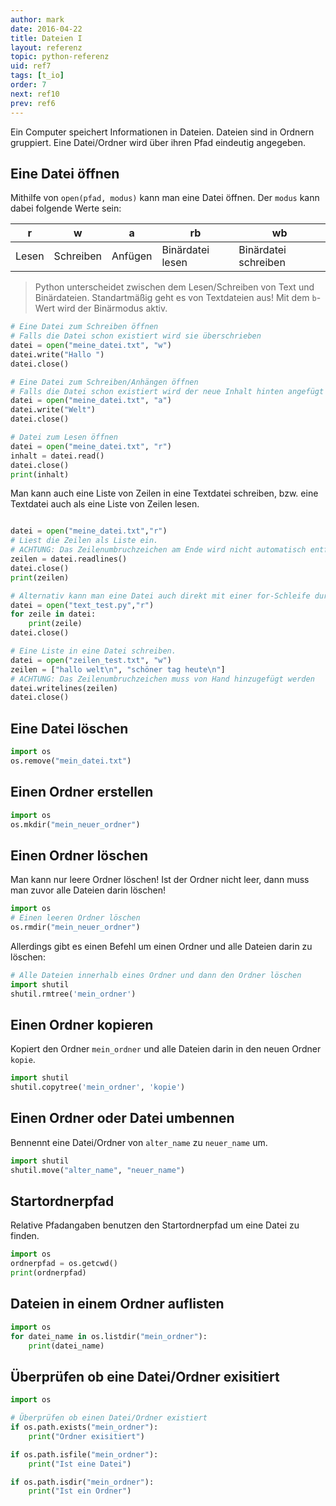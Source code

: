 ```yaml
---
author: mark
date: 2016-04-22
title: Dateien I
layout: referenz
topic: python-referenz
uid: ref7
tags: [t_io]
order: 7
next: ref10
prev: ref6
---
```


Ein Computer speichert Informationen in Dateien. Dateien sind in Ordnern gruppiert.
Eine Datei/Ordner wird über ihren Pfad eindeutig angegeben.



## Eine Datei öffnen
Mithilfe von `open(pfad, modus)` kann man eine Datei öffnen.
Der `modus` kann dabei folgende Werte sein:

| r | w | a | rb | wb |
| --- | --- | --- | --- | --- |
| Lesen | Schreiben | Anfügen | Binärdatei lesen | Binärdatei schreiben

> Python unterscheidet zwischen dem Lesen/Schreiben von Text und Binärdateien.
Standartmäßig geht es von Textdateien aus! Mit dem `b`-Wert wird der Binärmodus aktiv.

```python
# Eine Datei zum Schreiben öffnen
# Falls die Datei schon existiert wird sie überschrieben
datei = open("meine_datei.txt", "w")
datei.write("Hallo ")
datei.close()

# Eine Datei zum Schreiben/Anhängen öffnen
# Falls die Datei schon existiert wird der neue Inhalt hinten angefügt
datei = open("meine_datei.txt", "a")
datei.write("Welt")
datei.close()

# Datei zum Lesen öffnen
datei = open("meine_datei.txt", "r")
inhalt = datei.read()
datei.close()
print(inhalt)
```

Man kann auch eine Liste von Zeilen in eine Textdatei schreiben,
bzw. eine Textdatei auch als eine Liste von Zeilen lesen.

```python

datei = open("meine_datei.txt","r")
# Liest die Zeilen als Liste ein.
# ACHTUNG: Das Zeilenumbruchzeichen am Ende wird nicht automatisch entfernt!
zeilen = datei.readlines()
datei.close()
print(zeilen)

# Alternativ kann man eine Datei auch direkt mit einer for-Schleife durchlaufen
datei = open("text_test.py","r")
for zeile in datei:
    print(zeile)
datei.close()

# Eine Liste in eine Datei schreiben. 
datei = open("zeilen_test.txt", "w")
zeilen = ["hallo welt\n", "schöner tag heute\n"]
# ACHTUNG: Das Zeilenumbruchzeichen muss von Hand hinzugefügt werden
datei.writelines(zeilen)
datei.close()
```


## Eine Datei löschen
```python
import os
os.remove("mein_datei.txt")
```

## Einen Ordner erstellen
```python
import os
os.mkdir("mein_neuer_ordner")
```


## Einen Ordner löschen
Man kann nur leere Ordner löschen! Ist der Ordner nicht leer,
dann muss man zuvor alle Dateien darin löschen!

```python
import os
# Einen leeren Ordner löschen
os.rmdir("mein_neuer_ordner")
```

Allerdings gibt es einen Befehl um einen Ordner und alle Dateien darin zu löschen:

```python
# Alle Dateien innerhalb eines Ordner und dann den Ordner löschen
import shutil
shutil.rmtree('mein_ordner')
```

## Einen Ordner kopieren
Kopiert den Ordner `mein_ordner` und alle Dateien darin in den neuen Ordner `kopie`.

```python
import shutil
shutil.copytree('mein_ordner', 'kopie')
```

## Einen Ordner oder Datei umbennen
Bennennt eine Datei/Ordner von `alter_name` zu `neuer_name` um.
```python
import shutil
shutil.move("alter_name", "neuer_name")
```

## Startordnerpfad
Relative Pfadangaben benutzen den Startordnerpfad um eine Datei zu finden.

```python
import os
ordnerpfad = os.getcwd()
print(ordnerpfad)
```

## Dateien in einem Ordner auflisten

```python
import os
for datei_name in os.listdir("mein_ordner"):
    print(datei_name)
```

## Überprüfen ob eine Datei/Ordner exisitiert

```python
import os

# Überprüfen ob einen Datei/Ordner existiert
if os.path.exists("mein_ordner"):
    print("Ordner exisitiert")

if os.path.isfile("mein_ordner"):
    print("Ist eine Datei")

if os.path.isdir("mein_ordner"):
    print("Ist ein Ordner")
```